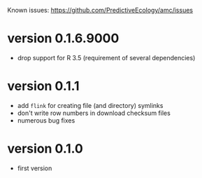 Known issues: https://github.com/PredictiveEcology/amc/issues

version 0.1.6.9000
=============

- drop support for R 3.5 (requirement of several dependencies)

version 0.1.1
=============

- add `flink` for creating file (and directory) symlinks
- don't write row numbers in download checksum files
- numerous bug fixes

version 0.1.0
=============

- first version
